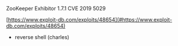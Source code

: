 ZooKeeper Exhibitor 1\.7\.1 CVE 2019 5029

[https://www.exploit-db.com/exploits/48654](#https://www.exploit-db.com/exploits/48654)


-  reverse shell \(charles\) 